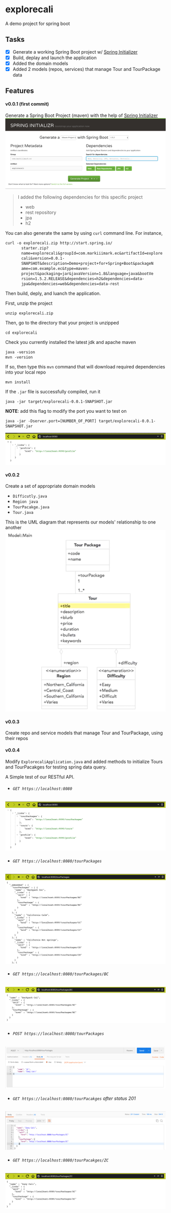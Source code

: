 # explorecali
A demo project for spring boot

## Tasks
- [x] Generate a working Spring Boot project w/ [Spring Initializer][1]
- [x] Build, deplay and launch the application
- [x] Added the domain models
- [x] Added 2 models (repos, services) that manage Tour and TourPackage data 
 
## Features
#### v0.0.1 (first commit)
Generate a Spring Boot Project (maven) with the help of [Spring Initializer][1]
![img01][img01] 
> I added the following dependencies for this specific project
>  - web
>  - rest repository
>  - jpa
>  - h2

You can also generate the same by using `curl` command line. For instance,
```shell
curl -o explorecali.zip http://start.spring.io/
       starter.zip?
       name=explorecali&groupId=com.markiiimark.ec&artifactId=explore
       cali&version=0.0.1-
       SNAPSHOT&description=Demo+project+for+Spring+Boot&packageN
       ame=com.example.ec&type=maven-
       project&packaging=jar&javaVersion=1.8&language=java&bootVe
       rsion=1.5.2.RELEASE&dependencies=h2&dependencies=data-
       jpa&dependencies=web&dependencies=data-rest 
```	 

Then build, deply, and luanch the application. 

First, unzip the project
```shell
unzip explorecali.zip
```
Then, go to the directory that your project is unzipped
```shell
cd explorecali
```
Check you currently installed the latest jdk and apache maven
```shell
java -version
mvn -version
```
If so, then type this `mvn` command that will download required dependencies into your local repo
```shell
mvn install
```
If the `.jar` file is successfully compiled, run it 
```shell
java -jar target/explorecali-0.0.1-SNAPSHOT.jar
```
__NOTE__: add this flag to modify the port you want to test on
```shell
java -jar -Dserver.port=[NUMBER_OF_PORT] target/explorecali-0.0.1-SNAPSHOT.jar
```
![img02][img02]

#### v0.0.2
Create a set of appropriate domain models
- `Difficutly.java`
- `Region java`
- `TourPacakge.java`
- `Tour.java`

This is the UML diagram that represents our models' relationship to one another
![img03][img03]

#### v0.0.3
Create repo and service models that manage Tour and TourPackage, using their repos

#### v0.0.4
Modify `ExplorecaliApplication.java` and added methods to initialize Tours and TourPacakges for testing spring data query.

A Simple test of our RESTful API.
- ###### `GET https://localhost:8080`
![img04][img04]    
- ###### `GET https://localhost:8080/tourPackages`
![img05][img05]
- ###### `GET https://localhost:8080/tourPackages/BC`
![img06][img06]
- ###### `POST https://localhost:8080/tourPackages`  
![img07][img07] 
- ###### `GET https://localhost:8080/tourPacakges` after status 201 
![img08][img08] 
- ###### `GET https://localhost:8080/tourPacakges/ZC`
![img09][img09]

[1]: https://start.spring.io 
[img01]: /screenshots/[screenshot]01.png 
[img02]: /screenshots/[screenshot]02.png
[img03]: /screenshots/[screenshot]03.png
[img04]: /screenshots/[screenshot]04.png
[img05]: /screenshots/[screenshot]05.png
[img06]: /screenshots/[screenshot]06.png
[img07]: /screenshots/[screenshot]07.png
[img08]: /screenshots/[screenshot]08.png
[img09]: /screenshots/[screenshot]09.png

